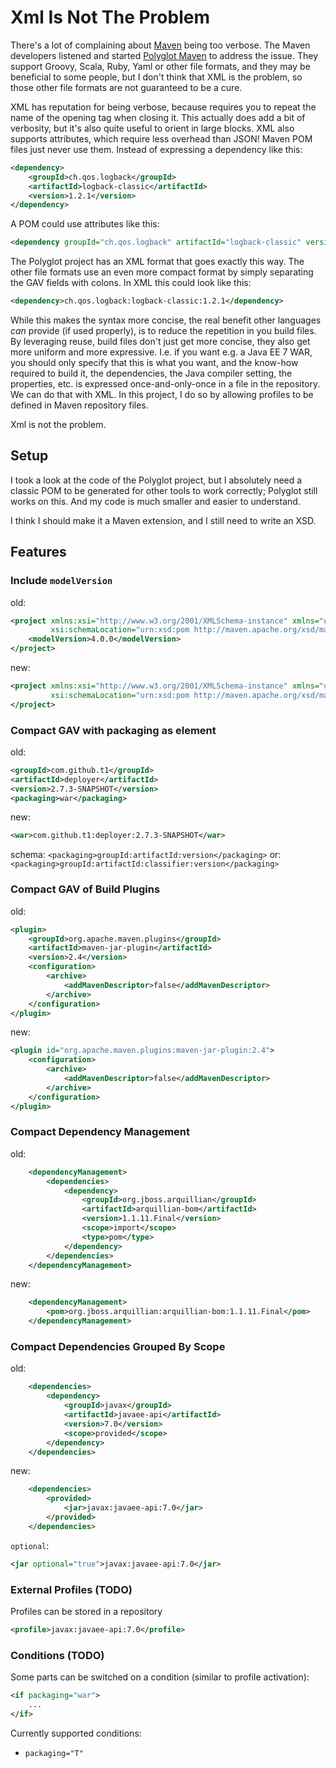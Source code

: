 # Xml Is Not The Problem

There's a lot of complaining about [Maven](http://maven.apache.org) being too verbose.
The Maven developers listened and started [Polyglot Maven](https://github.com/takari/polyglot-maven/tree/master/polyglot-xml)
to address the issue.
They support Groovy, Scala, Ruby, Yaml or other file formats, and they may be beneficial to some people,
but I don't think that XML is the problem, so those other file formats are not guaranteed to be a cure.

XML has reputation for being verbose, because requires you to repeat the name of the opening tag when closing it.
This actually does add a bit of verbosity, but it's also quite useful to orient in large blocks.
XML also supports attributes, which require less overhead than JSON!
Maven POM files just never use them.
Instead of expressing a dependency like this:

```xml
<dependency>
    <groupId>ch.qos.logback</groupId>
    <artifactId>logback-classic</artifactId>
    <version>1.2.1</version>
</dependency>
```

A POM could use attributes like this:

```xml
<dependency groupId="ch.qos.logback" artifactId="logback-classic" version="1.2.1"/>
```

The Polyglot project has an XML format that goes exactly this way.
The other file formats use an even more compact format by simply separating the GAV fields with colons.
In XML this could look like this:

```xml
<dependency>ch.qos.logback:logback-classic:1.2.1</dependency>
```

While this makes the syntax more concise, the real benefit other languages _can_ provide (if used properly),
is to reduce the repetition in you build files.
By leveraging reuse, build files don't just get more concise, they also get more uniform and more expressive.
I.e. if you want e.g. a Java EE 7 WAR, you should only specify that this is what you want,
and the know-how required to build it, the dependencies, the Java compiler setting, the properties, etc.
is expressed once-and-only-once in a file in the repository. We can do that with XML.
In this project, I do so by allowing profiles to be defined in Maven repository files.

Xml is not the problem.


## Setup

I took a look at the code of the Polyglot project, but I absolutely need a classic POM to be generated
for other tools to work correctly; Polyglot still works on this.
And my code is much smaller and easier to understand.

I think I should make it a Maven extension, and I still need to write an XSD.


## Features

### Include `modelVersion`

old:

```xml
<project xmlns:xsi="http://www.w3.org/2001/XMLSchema-instance" xmlns="urn:xsd:pom"
         xsi:schemaLocation="urn:xsd:pom http://maven.apache.org/xsd/maven-4.0.0.xsd">
    <modelVersion>4.0.0</modelVersion>
</project>
```

new:

```xml
<project xmlns:xsi="http://www.w3.org/2001/XMLSchema-instance" xmlns="urn:xsd:pom"
         xsi:schemaLocation="urn:xsd:pom http://maven.apache.org/xsd/maven-5.0.0.xsd">
</project>
```

### Compact GAV with packaging as element

old:

```xml
<groupId>com.github.t1</groupId>
<artifactId>deployer</artifactId>
<version>2.7.3-SNAPSHOT</version>
<packaging>war</packaging>
```

new:

```xml
<war>com.github.t1:deployer:2.7.3-SNAPSHOT</war>
```

schema: `<packaging>groupId:artifactId:version</packaging>`
or: `<packaging>groupId:artifactId:classifier:version</packaging>`


### Compact GAV of Build Plugins

old:

```xml
<plugin>
    <groupId>org.apache.maven.plugins</groupId>
    <artifactId>maven-jar-plugin</artifactId>
    <version>2.4</version>
    <configuration>
        <archive>
            <addMavenDescriptor>false</addMavenDescriptor>
        </archive>
    </configuration>
</plugin>
```

new:

```xml
<plugin id="org.apache.maven.plugins:maven-jar-plugin:2.4">
    <configuration>
        <archive>
            <addMavenDescriptor>false</addMavenDescriptor>
        </archive>
    </configuration>
</plugin>
```


### Compact Dependency Management

old:

```xml
    <dependencyManagement>
        <dependencies>
            <dependency>
                <groupId>org.jboss.arquillian</groupId>
                <artifactId>arquillian-bom</artifactId>
                <version>1.1.11.Final</version>
                <scope>import</scope>
                <type>pom</type>
            </dependency>
        </dependencies>
    </dependencyManagement>
```

new:

```xml
    <dependencyManagement>
        <pom>org.jboss.arquillian:arquillian-bom:1.1.11.Final</pom>
    </dependencyManagement>
```


### Compact Dependencies Grouped By Scope

old:

```xml
    <dependencies>
        <dependency>
            <groupId>javax</groupId>
            <artifactId>javaee-api</artifactId>
            <version>7.0</version>
            <scope>provided</scope>
        </dependency>
    </dependencies>
```

new:

```xml
    <dependencies>
        <provided>
            <jar>javax:javaee-api:7.0</jar>
        </provided>
    </dependencies>
```

`optional`:
```xml
<jar optional="true">javax:javaee-api:7.0</jar>
```


### External Profiles (TODO)

Profiles can be stored in a repository

```xml
<profile>javax:javaee-api:7.0</profile>
```


### Conditions (TODO)

Some parts can be switched on a condition (similar to profile activation):

```xml
<if packaging="war">
    ...
</if>
```

Currently supported conditions:
* `packaging="T"`

